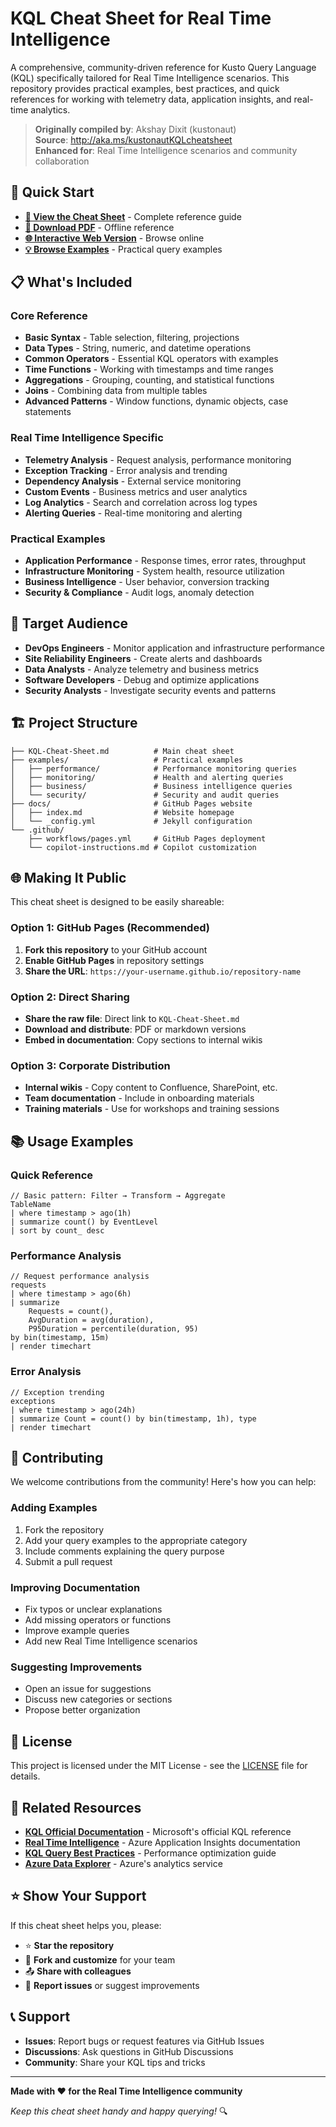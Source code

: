 # KQL Cheat Sheet for Real Time Intelligence

A comprehensive, community-driven reference for Kusto Query Language (KQL) specifically tailored for Real Time Intelligence scenarios. This repository provides practical examples, best practices, and quick references for working with telemetry data, application insights, and real-time analytics.

> **Originally compiled by**: Akshay Dixit (kustonaut)  
> **Source**: http://aka.ms/kustonautKQLcheatsheet  
> **Enhanced for**: Real Time Intelligence scenarios and community collaboration

## 🚀 Quick Start

- **[📖 View the Cheat Sheet](KQL-Cheat-Sheet.md)** - Complete reference guide
- **[📱 Download PDF](Kustonaut's%20KQL%20Cheatsheet.pdf)** - Offline reference
- **[🌐 Interactive Web Version](https://kustonaut.github.io/kql-cheat-sheet)** - Browse online
- **[💡 Browse Examples](examples/)** - Practical query examples

## 📋 What's Included

### Core Reference
- **Basic Syntax** - Table selection, filtering, projections
- **Data Types** - String, numeric, and datetime operations
- **Common Operators** - Essential KQL operators with examples
- **Time Functions** - Working with timestamps and time ranges
- **Aggregations** - Grouping, counting, and statistical functions
- **Joins** - Combining data from multiple tables
- **Advanced Patterns** - Window functions, dynamic objects, case statements

### Real Time Intelligence Specific
- **Telemetry Analysis** - Request analysis, performance monitoring
- **Exception Tracking** - Error analysis and trending
- **Dependency Analysis** - External service monitoring
- **Custom Events** - Business metrics and user analytics
- **Log Analytics** - Search and correlation across log types
- **Alerting Queries** - Real-time monitoring and alerting

### Practical Examples
- **Application Performance** - Response times, error rates, throughput
- **Infrastructure Monitoring** - System health, resource utilization
- **Business Intelligence** - User behavior, conversion tracking
- **Security & Compliance** - Audit logs, anomaly detection

## 🎯 Target Audience

- **DevOps Engineers** - Monitor application and infrastructure performance
- **Site Reliability Engineers** - Create alerts and dashboards
- **Data Analysts** - Analyze telemetry and business metrics
- **Software Developers** - Debug and optimize applications
- **Security Analysts** - Investigate security events and patterns

## 🏗️ Project Structure

```
├── KQL-Cheat-Sheet.md          # Main cheat sheet
├── examples/                   # Practical examples
│   ├── performance/            # Performance monitoring queries
│   ├── monitoring/             # Health and alerting queries
│   ├── business/               # Business intelligence queries
│   └── security/               # Security and audit queries
├── docs/                       # GitHub Pages website
│   ├── index.md                # Website homepage
│   └── _config.yml             # Jekyll configuration
└── .github/
    ├── workflows/pages.yml     # GitHub Pages deployment
    └── copilot-instructions.md # Copilot customization
```

## 🌐 Making It Public

This cheat sheet is designed to be easily shareable:

### Option 1: GitHub Pages (Recommended)
1. **Fork this repository** to your GitHub account
2. **Enable GitHub Pages** in repository settings
3. **Share the URL**: `https://your-username.github.io/repository-name`

### Option 2: Direct Sharing
- **Share the raw file**: Direct link to `KQL-Cheat-Sheet.md`
- **Download and distribute**: PDF or markdown versions
- **Embed in documentation**: Copy sections to internal wikis

### Option 3: Corporate Distribution
- **Internal wikis** - Copy content to Confluence, SharePoint, etc.
- **Team documentation** - Include in onboarding materials
- **Training materials** - Use for workshops and training sessions

## 📚 Usage Examples

### Quick Reference
```kql
// Basic pattern: Filter → Transform → Aggregate
TableName
| where timestamp > ago(1h)
| summarize count() by EventLevel
| sort by count_ desc
```

### Performance Analysis
```kql
// Request performance analysis
requests
| where timestamp > ago(6h)
| summarize 
    Requests = count(),
    AvgDuration = avg(duration),
    P95Duration = percentile(duration, 95)
by bin(timestamp, 15m)
| render timechart
```

### Error Analysis
```kql
// Exception trending
exceptions
| where timestamp > ago(24h)
| summarize Count = count() by bin(timestamp, 1h), type
| render timechart
```

## 🤝 Contributing

We welcome contributions from the community! Here's how you can help:

### Adding Examples
1. Fork the repository
2. Add your query examples to the appropriate category
3. Include comments explaining the query purpose
4. Submit a pull request

### Improving Documentation
- Fix typos or unclear explanations
- Add missing operators or functions
- Improve example queries
- Add new Real Time Intelligence scenarios

### Suggesting Improvements
- Open an issue for suggestions
- Discuss new categories or sections
- Propose better organization

## 📄 License

This project is licensed under the MIT License - see the [LICENSE](LICENSE) file for details.

## 🔗 Related Resources

- **[KQL Official Documentation](https://docs.microsoft.com/azure/data-explorer/kusto/query/)** - Microsoft's official KQL reference
- **[Real Time Intelligence](https://docs.microsoft.com/azure/azure-monitor/app/app-insights-overview)** - Azure Application Insights documentation
- **[KQL Query Best Practices](https://docs.microsoft.com/azure/data-explorer/kusto/query/best-practices)** - Performance optimization guide
- **[Azure Data Explorer](https://docs.microsoft.com/azure/data-explorer/)** - Azure's analytics service

## ⭐ Show Your Support

If this cheat sheet helps you, please:
- ⭐ **Star the repository**
- 🍴 **Fork and customize** for your team
- 📤 **Share with colleagues**
- 🐛 **Report issues** or suggest improvements

## 📞 Support

- **Issues**: Report bugs or request features via GitHub Issues
- **Discussions**: Ask questions in GitHub Discussions
- **Community**: Share your KQL tips and tricks

---

**Made with ❤️ for the Real Time Intelligence community**

*Keep this cheat sheet handy and happy querying!* 🔍
